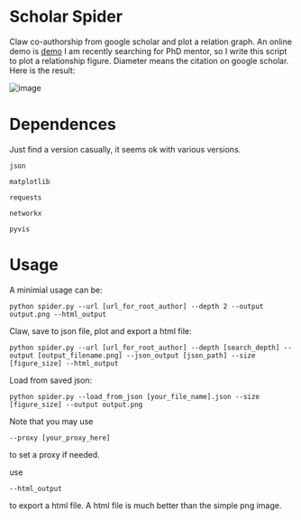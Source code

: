 # Scholar Spider
Claw co-authorship from google scholar and plot a relation graph.
An online demo is [demo](https://risingentropy.top/project/2024-scholar-spider)
I am recently searching for PhD mentor, so I write this script to plot a relationship figure. Diameter means the citation on google scholar. Here is the result:

![image](https://github.com/RisingEntropy/scholar-spider/assets/69978374/6435fe85-323e-4256-a475-bcbdff54d97c)

# Dependences
Just find a version casually, it seems ok with various versions.
```
json

matplotlib

requests

networkx

pyvis
```
# Usage
A minimial usage can be:
```
python spider.py --url [url_for_root_author] --depth 2 --output output.png --html_output
```

Claw, save to json file, plot and export a html file:
```
python spider.py --url [url_for_root_author] --depth [search_depth] --output [output_filename.png] --json_output [json_path] --size [figure_size] --html_output
```
Load from saved json:
```
python spider.py --load_from_json [your_file_name].json --size [figure_size] --output output.png
```

Note that you may use
```
--proxy [your_proxy_here]
```
to set a proxy if needed.

use
```
--html_output
```
to export a html file. A html file is much better than the simple png image.

